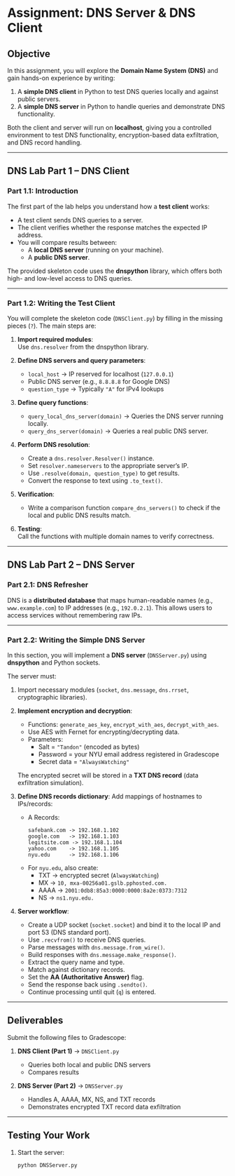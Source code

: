 # Assignment: DNS Server & DNS Client

## Objective
In this assignment, you will explore the **Domain Name System (DNS)** and gain hands-on experience by writing:
1. A **simple DNS client** in Python to test DNS queries locally and against public servers.
2. A **simple DNS server** in Python to handle queries and demonstrate DNS functionality.

Both the client and server will run on **localhost**, giving you a controlled environment to test DNS functionality, encryption-based data exfiltration, and DNS record handling.

---

## DNS Lab Part 1 – DNS Client

### Part 1.1: Introduction
The first part of the lab helps you understand how a **test client** works:
- A test client sends DNS queries to a server.
- The client verifies whether the response matches the expected IP address.
- You will compare results between:
  - A **local DNS server** (running on your machine).
  - A **public DNS server**.

The provided skeleton code uses the **dnspython** library, which offers both high- and low-level access to DNS queries.

---

### Part 1.2: Writing the Test Client
You will complete the skeleton code (`DNSClient.py`) by filling in the missing pieces (`?`). The main steps are:

1. **Import required modules**:  
   Use `dns.resolver` from the dnspython library.

2. **Define DNS servers and query parameters**:  
   - `local_host` → IP reserved for localhost (`127.0.0.1`)  
   - Public DNS server (e.g., `8.8.8.8` for Google DNS)  
   - `question_type` → Typically `"A"` for IPv4 lookups  

3. **Define query functions**:  
   - `query_local_dns_server(domain)` → Queries the DNS server running locally.  
   - `query_dns_server(domain)` → Queries a real public DNS server.  

4. **Perform DNS resolution**:  
   - Create a `dns.resolver.Resolver()` instance.  
   - Set `resolver.nameservers` to the appropriate server’s IP.  
   - Use `.resolve(domain, question_type)` to get results.  
   - Convert the response to text using `.to_text()`.  

5. **Verification**:  
   - Write a comparison function `compare_dns_servers()` to check if the local and public DNS results match.  

6. **Testing**:  
   Call the functions with multiple domain names to verify correctness.

---

## DNS Lab Part 2 – DNS Server

### Part 2.1: DNS Refresher
DNS is a **distributed database** that maps human-readable names (e.g., `www.example.com`) to IP addresses (e.g., `192.0.2.1`). This allows users to access services without remembering raw IPs.

---

### Part 2.2: Writing the Simple DNS Server
In this section, you will implement a **DNS server** (`DNSServer.py`) using **dnspython** and Python sockets.  

The server must:
1. Import necessary modules (`socket`, `dns.message`, `dns.rrset`, cryptographic libraries).
2. **Implement encryption and decryption**:
   - Functions: `generate_aes_key`, `encrypt_with_aes`, `decrypt_with_aes`.
   - Use AES with Fernet for encrypting/decrypting data.
   - Parameters:
     - Salt = `"Tandon"` (encoded as bytes)  
     - Password = your NYU email address registered in Gradescope  
     - Secret data = `"AlwaysWatching"`  

   The encrypted secret will be stored in a **TXT DNS record** (data exfiltration simulation).

3. **Define DNS records dictionary**:
   Add mappings of hostnames to IPs/records:

   - A Records:
     ```
     safebank.com -> 192.168.1.102
     google.com   -> 192.168.1.103
     legitsite.com -> 192.168.1.104
     yahoo.com    -> 192.168.1.105
     nyu.edu      -> 192.168.1.106
     ```
   - For `nyu.edu`, also create:
     - TXT → encrypted secret (`AlwaysWatching`)
     - MX → `10, mxa-00256a01.gslb.pphosted.com.`
     - AAAA → `2001:0db8:85a3:0000:0000:8a2e:0373:7312`
     - NS → `ns1.nyu.edu.`

4. **Server workflow**:
   - Create a UDP socket (`socket.socket`) and bind it to the local IP and port 53 (DNS standard port).  
   - Use `.recvfrom()` to receive DNS queries.  
   - Parse messages with `dns.message.from_wire()`.  
   - Build responses with `dns.message.make_response()`.  
   - Extract the query name and type.  
   - Match against dictionary records.  
   - Set the **AA (Authoritative Answer)** flag.  
   - Send the response back using `.sendto()`.  
   - Continue processing until quit (`q`) is entered.


---

## Deliverables
Submit the following files to Gradescope:

1. **DNS Client (Part 1)** → `DNSClient.py`  
   - Queries both local and public DNS servers  
   - Compares results  

2. **DNS Server (Part 2)** → `DNSServer.py`  
   - Handles A, AAAA, MX, NS, and TXT records  
   - Demonstrates encrypted TXT record data exfiltration  

---

## Testing Your Work
1. Start the server:
   ```bash
   python DNSServer.py
